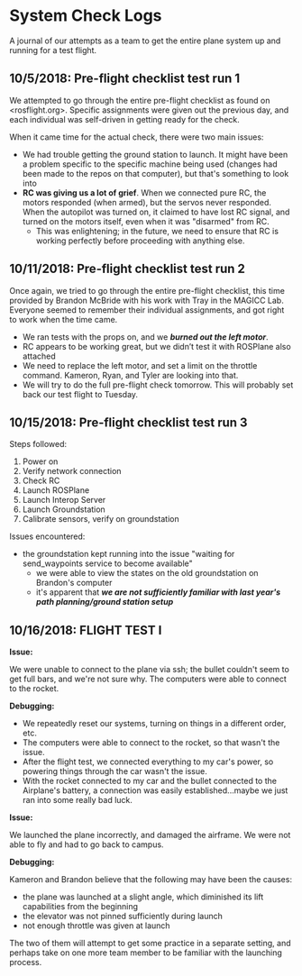 # System Check Logs

A journal of our attempts as a team to get the entire plane system up and running for a test flight.

## 10/5/2018: Pre-flight checklist test run 1

We attempted to go through the entire pre-flight checklist as found on <rosflight.org>. Specific assignments were given out the previous day, and each individual was self-driven in getting ready for the check.

When it came time for the actual check, there were two main issues:

- We had trouble getting the ground station to launch. It might have been a problem specific to the specific machine being used (changes had been made to the repos on that computer), but that's something to look into
- **RC was giving us a lot of grief**. When we connected pure RC, the motors responded (when armed), but the servos never responded. When the autopilot was turned on, it claimed to have lost RC signal, and turned on the motors itself, even when it was "disarmed" from RC.
    - This was enlightening; in the future, we need to ensure that RC is working perfectly before proceeding with anything else.

## 10/11/2018: Pre-flight checklist test run 2

Once again, we tried to go through the entire pre-flight checklist, this time provided by Brandon McBride with his work with Tray in the MAGICC Lab. Everyone seemed to remember their individual assignments, and got right to work when the time came.

- We ran tests with the props on, and we ***burned out the left motor***.
- RC appears to be working great, but we didn’t test it with ROSPlane also attached
- We need to replace the left motor, and set a limit on the throttle command. Kameron, Ryan, and Tyler are looking into that.
- We will try to do the full pre-flight check tomorrow. This will probably set back our test flight to Tuesday.

## 10/15/2018: Pre-flight checklist test run 3

Steps followed:

1. Power on
2. Verify network connection
3. Check RC
4. Launch ROSPlane
5. Launch Interop Server
6. Launch Groundstation
7. Calibrate sensors, verify on groundstation

Issues encountered:
- the groundstation kept running into the issue "waiting for send_waypoints service to become available"
    - we were able to view the states on the old groundstation on Brandon's computer
    - it's apparent that ***we are not sufficiently familiar with last year's path planning/ground station setup***

## 10/16/2018: FLIGHT TEST I

**Issue:** 

We were unable to connect to the plane via ssh; the bullet couldn't seem to get full bars, and we're not sure why. The computers were able to connect to the rocket.

**Debugging:**

- We repeatedly reset our systems, turning on things in a different order, etc.
- The computers were able to connect to the rocket, so that wasn't the issue.
- After the flight test, we connected everything to my car's power, so powering things through the car wasn't the issue.
- With the rocket connected to my car and the bullet connected to the Airplane's battery, a connection was easily established...maybe we just ran into some really bad luck.

**Issue:** 

We launched the plane incorrectly, and damaged the airframe. We were not able to fly and had to go back to campus.

**Debugging:**

Kameron and Brandon believe that the following may have been the causes:

- the plane was launched at a slight angle, which diminished its lift capabilities from the beginning
- the elevator was not pinned sufficiently during launch
- not enough throttle was given at launch

The two of them will attempt to get some practice in a separate setting, and perhaps take on one more team member to be familiar with the launching process.